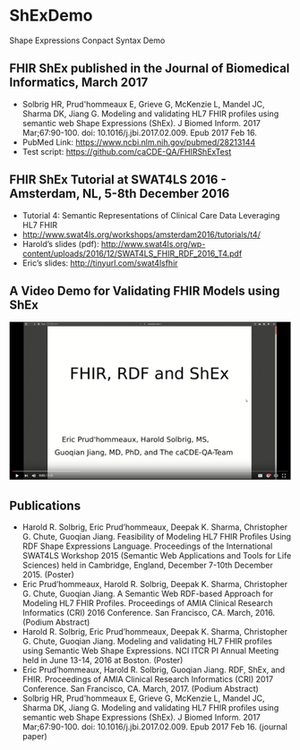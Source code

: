 ShExDemo
========

Shape Expressions Conpact Syntax Demo

## FHIR ShEx published in the Journal of Biomedical Informatics, March 2017
* Solbrig HR, Prud'hommeaux E, Grieve G, McKenzie L, Mandel JC, Sharma DK, Jiang G. Modeling and validating HL7 FHIR profiles using semantic web Shape Expressions (ShEx). J Biomed Inform. 2017 Mar;67:90-100. doi: 10.1016/j.jbi.2017.02.009. Epub 2017 Feb 16. 
* PubMed Link: https://www.ncbi.nlm.nih.gov/pubmed/28213144 
* Test script: https://github.com/caCDE-QA/FHIRShExTest


## FHIR ShEx Tutorial at SWAT4LS 2016 - Amsterdam, NL, 5-8th December 2016 
* Tutorial 4: Semantic Representations of Clinical Care Data Leveraging HL7 FHIR
 * http://www.swat4ls.org/workshops/amsterdam2016/tutorials/t4/
 * Harold’s slides (pdf): http://www.swat4ls.org/wp-content/uploads/2016/12/SWAT4LS_FHIR_RDF_2016_T4.pdf
 * Eric’s slides: http://tinyurl.com/swat4lsfhir


## A Video Demo for Validating FHIR Models using ShEx

[![FHIR, RDF and ShEx Demo Video](https://raw.githubusercontent.com/caCDE-QA/ShEX/master/FHIR_ShEx_Demo.png)](https://youtu.be/D93_p9QAomw)

## Publications
* Harold R. Solbrig, Eric Prud’hommeaux, Deepak K. Sharma, Christopher G. Chute, Guoqian Jiang. Feasibility of Modeling HL7 FHIR Profiles Using RDF Shape Expressions Language. Proceedings of the International SWAT4LS Workshop 2015 (Semantic Web Applications and Tools for Life Sciences) held in Cambridge, England, December 7-10th December 2015. (Poster)  
* Eric Prud’hommeaux, Harold R. Solbrig, Deepak K. Sharma, Christopher G. Chute, Guoqian Jiang. A Semantic Web RDF-based Approach for Modeling HL7 FHIR Profiles. Proceedings of AMIA Clinical Research Informatics (CRI) 2016 Conference. San Francisco, CA. March, 2016. (Podium Abstract)   
* Harold R. Solbrig, Eric Prud’hommeaux, Deepak K. Sharma, Christopher G. Chute, Guoqian Jiang. Modeling and validating HL7 FHIR profiles using Semantic Web Shape Expressions. NCI ITCR PI Annual Meeting held in June 13-14, 2016 at Boston. (Poster) 
* Eric Prud’hommeaux, Harold R. Solbrig,  Guoqian Jiang. RDF, ShEx, and FHIR. Proceedings of AMIA Clinical Research Informatics (CRI) 2017 Conference. San Francisco, CA. March, 2017. (Podium Abstract)   
* Solbrig HR, Prud'hommeaux E, Grieve G, McKenzie L, Mandel JC, Sharma DK, Jiang G. Modeling and validating HL7 FHIR profiles using semantic web Shape Expressions (ShEx). J Biomed Inform. 2017 Mar;67:90-100. doi: 10.1016/j.jbi.2017.02.009. Epub 2017 Feb 16. (journal paper)
